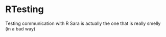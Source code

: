 # RTesting
Testing communication with R
Sara is actually the one that is really smelly (in a bad way)
